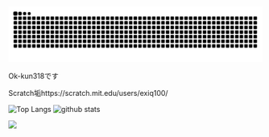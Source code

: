 <div>
<picture>
  <source media="(prefers-color-scheme: dark)" srcset="https://raw.githubusercontent.com/Ok-kun318/Ok-kun318/master/img/snake-dark.svg">
  <source media="(prefers-color-scheme: light)" srcset="https://raw.githubusercontent.com/Ok-kun318/Ok-kun318/master/img/snake.svg">
  <img alt="github contribution grid snake animation" src="https://raw.githubusercontent.com/Ok-kun318/Ok-kun318/master/img/snake.svg">
</picture>

Ok-kun318です

Scratch垢https://scratch.mit.edu/users/exiq100/

<p align="top"> 
  <img alt="Top Langs" height="200px" src="https://github-readme-stats.vercel.app/api/top-langs/?username=Ok-kun318&show_icons=true&theme=blue_navy" />
  <img alt="github stats" height="200px" src="https://github-readme-stats.vercel.app/api?username=Ok-kun318&theme=blue_navy&show_icons=ture" />

  ![](http://github-profile-summary-cards.vercel.app/api/cards/profile-details?username=ok-kun318&theme=city_lights)
</p>

<!--
Credits
https://github.com/anuraghazra/github-readme-stats
-->
